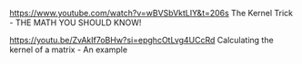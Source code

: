 https://www.youtube.com/watch?v=wBVSbVktLIY&t=206s
The Kernel Trick - THE MATH YOU SHOULD KNOW!

https://youtu.be/ZvAkIf7oBHw?si=epghcOtLvg4UCcRd
Calculating the kernel of a matrix - An example